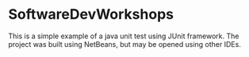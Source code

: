 # SoftwareDevWorkshops

This is a simple example of a java unit test using JUnit framework. 
The project was built using  NetBeans, but may be opened using other IDEs.
